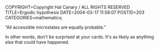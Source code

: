 COPYRIGHT=Copyright Hal Canary / ALL RIGHTS RESERVED
TITLE=Ergodic hypothesis
DATE=2004-03-17 11:58:07
POSTID=203
CATEGORIES=mathematics;

“All accessible microstates are equally probable.”

In other words, don't be surprised at your cards. It's as likely as anything else that could have happened.
